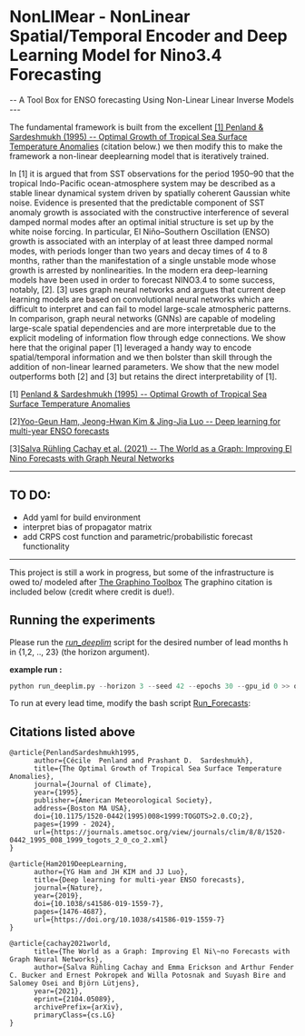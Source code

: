 # NonLIMear - NonLinear Spatial/Temporal Encoder and Deep Learning Model for Nino3.4 Forecasting

--  A Tool Box for ENSO forecasting Using Non-Linear Linear Inverse Models ---


The fundamental framework is built from the excellent [[1] Penland & Sardeshmukh (1995) -- Optimal Growth of Tropical Sea Surface Temperature Anomalies](https://journals.ametsoc.org/view/journals/clim/8/8/1520-0442_1995_008_1999_togots_2_0_co_2.xml) (citation below.) we then modify this to make the framework a non-linear deeplearning model that is iteratively trained. 



In [1] it is argued that from SST observations for the period 1950–90 that the tropical Indo-Pacific ocean-atmosphere system may be described as a stable linear dynamical system driven by spatially coherent Gaussian white noise. Evidence is presented that the predictable component of SST anomaly growth is associated with the constructive interference of several damped normal modes after an optimal initial structure is set up by the white noise forcing. In particular, El Niño–Southern Oscillation (ENSO) growth is associated with an interplay of at least three damped normal modes, with periods longer than two years and decay times of 4 to 8 months, rather than the manifestation of a single unstable mode whose growth is arrested by nonlinearities. In the modern era deep-learning models have been used in order to forecast NINO3.4 to some success, notably, [2]. [3] uses graph neural networks and argues that current deep learning models are based on convolutional neural networks which are difficult to interpret and can fail to model large-scale atmospheric patterns. In comparison, graph neural networks (GNNs) are capable of modeling large-scale spatial dependencies and are more interpretable due to the explicit modeling of information flow through edge connections. We show here that the original paper [1] leveraged a handy way to encode spatial/temporal information and we then bolster than skill through the addition of non-linear learned parameters. We show that the new model outperforms both [2] and [3] but retains the direct interpretability of [1]. 

[1] [Penland & Sardeshmukh (1995) -- Optimal Growth of Tropical Sea Surface Temperature Anomalies](https://journals.ametsoc.org/view/journals/clim/8/8/1520-0442_1995_008_1999_togots_2_0_co_2.xml)

[2][Yoo-Geun Ham, Jeong-Hwan Kim & Jing-Jia Luo -- Deep learning for multi-year ENSO forecasts](https://www.nature.com/articles/s41586-019-1559-7)

[3][Salva Rühling Cachay et al. (2021) -- The World as a Graph: Improving El Nino Forecasts with Graph Neural Networks](https://arxiv.org/abs/2104.05089)



***

## TO DO: 
- Add yaml for build environment 
- interpret bias of propagator matrix
- add CRPS cost function and parametric/probabilistic forecast functionality

***
 
This project is still a work in progress, but some of the infrastructure is owed to/ modeled after [The Graphino Toolbox](https://github.com/salvaRC/Graphino)
The graphino citation is included below (credit where credit is due!). 


## Running the experiments
Please run the [*run_deeplim*](run_deeplim.py) script for the desired number of lead months h in {1,2, .., 23} (the horizon argument). 

**example run :** 
```python
python run_deeplim.py --horizon 3 --seed 42 --epochs 30 --gpu_id 0 >> out_epochs30.txt & 
```

To run at every lead time, modify the bash script [Run_Forecasts](Run_Forecasts.sh):


## Citations listed above

    @article{PenlandSardeshmukh1995,
          author={Cécile  Penland and Prashant D.  Sardeshmukh},
          title={The Optimal Growth of Tropical Sea Surface Temperature Anomalies},
          journal={Journal of Climate},
          year={1995},
          publisher={American Meteorological Society},
          address={Boston MA USA},
          doi={10.1175/1520-0442(1995)008<1999:TOGOTS>2.0.CO;2},
          pages={1999 - 2024},
          url={https://journals.ametsoc.org/view/journals/clim/8/8/1520-0442_1995_008_1999_togots_2_0_co_2.xml}
    }
    
    @article{Ham2019DeepLearning,
          author={YG Ham and JH KIM and JJ Luo},
          title={Deep learning for multi-year ENSO forecasts},
          journal={Nature},
          year={2019},
          doi={10.1038/s41586-019-1559-7},
          pages={1476-4687},
          url={https://doi.org/10.1038/s41586-019-1559-7}
    }

    @article{cachay2021world,
          title={The World as a Graph: Improving El Ni\~no Forecasts with Graph Neural Networks}, 
          author={Salva Rühling Cachay and Emma Erickson and Arthur Fender C. Bucker and Ernest Pokropek and Willa Potosnak and Suyash Bire and Salomey Osei and Björn Lütjens},
          year={2021},
          eprint={2104.05089},
          archivePrefix={arXiv},
          primaryClass={cs.LG}
    }
